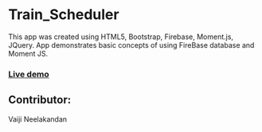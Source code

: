 # Train_Scheduler

This app was created using HTML5, Bootstrap, Firebase, Moment.js, JQuery. App demonstrates basic concepts of using FireBase database and Moment JS.

### [Live demo]()

## Contributor:
Vaiji Neelakandan